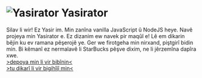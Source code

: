 # ![Yasirator](https://raw.githubusercontent.com/ysrator/ysrator.github.io/gh-pages/favicon.svg) Yasirator

Silav li wir! Ez Yasir im. Min zanîna vanilla JavaScript û NodeJS heye. Navê projeya min Yasirator e. Ez dizanim ew navek pir maqûl e! Lê em dikarin bêjin ku ev ramana pêşerojê ye. Ger we firotgeha min nirxand, piştgirî bidin min. Bi kêmanî ez nermalavê li StarBucks pêşve dixim, ne li jêrzemîna dapîra xwe.  
[>depoya min li vir bibînin<](https://github.com/ysrator/ysrator.github.io)  
[>tu dikarî li vir bigihîjî min<](yasirator@proton.me)
